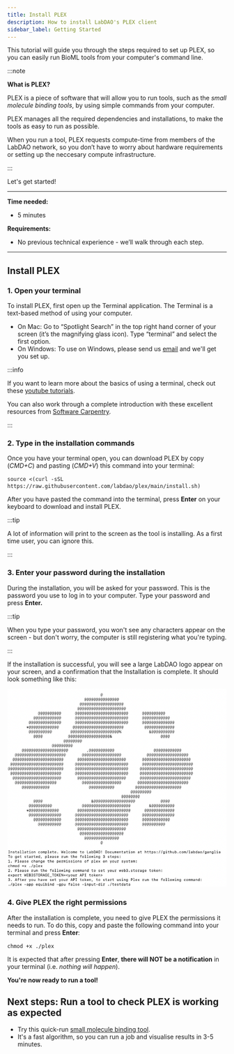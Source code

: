 ```yaml
---
title: Install PLEX
description: How to install LabDAO's PLEX client
sidebar_label: Getting Started
---
```



This tutorial will guide you through the steps required to set up PLEX, so you can easily run BioML tools from your computer's command line.

:::note

**What is PLEX?**

PLEX is a piece of software that will allow you to run tools, such as the *small molecule binding tools*, by using simple commands from your computer. 

PLEX manages all the required dependencies and installations, to make the tools as easy to run as possible. 

When you run a tool, PLEX requests compute-time from members of the LabDAO network, so you don’t have to worry about hardware requirements or setting up the neccesary compute infrastructure.

:::

Let's get started!

---

**Time needed:**
- 5 minutes

**Requirements:**

- No previous technical experience - we’ll walk through each step.

---

## Install PLEX

### 1. Open your terminal
To install PLEX, first open up the Terminal application. The Terminal is a text-based method of using your computer.

- On Mac: Go to “Spotlight Search” in the top right hand corner of your screen (it’s the magnifying glass icon). Type “terminal” and select the first option.
- On Windows: To use on Windows, please send us [email](mailto:stewards@labdao.com) and we'll get you set up.

:::info

If you want to learn more about the basics of using a terminal, check out these [youtube tutorials](https://youtu.be/aKRYQsKR46I?t=36). 

You can also work through a complete introduction with these excellent resources from [Software Carpentry](https://swcarpentry.github.io/shell-novice/01-intro/index.html).

:::


### 2. Type in the installation commands
Once you have your terminal open, you can download PLEX by copy (*CMD+C*) and pasting (*CMD+V*) this command into your terminal:

```
source <(curl -sSL https://raw.githubusercontent.com/labdao/plex/main/install.sh)
```

After you have pasted the command into the terminal, press **Enter** on your keyboard to download and install PLEX. 

:::tip

A lot of information will print to the screen as the tool is installing. As a first time user, you can ignore this.

:::

### 3. Enter your password during the installation
During the installation, you will be asked for your password. This is the password you use to log in to your computer. Type your password and press **Enter.**

:::tip

When you type your password, you won't see any characters appear on the screen - but don't worry, the computer is still registering what you're typing.

:::

If the installation is successful, you will see a large LabDAO logo appear on your screen, and a confirmation that the Installation is complete. It should look something like this:

![successfulinstallation](InstallationTutorial_Screenshot_of_successful_install_with_LabDAO_logo.png)

### 4. Give PLEX the right permissions
After the installation is complete, you need to give PLEX the permissions it needs to run. To do this, copy and paste the following command into your terminal and press **Enter**:

```
chmod +x ./plex
```

It is expected that after pressing **Enter**, **there will NOT be a notification** in your terminal (i.e. *nothing will happen*).

**You're now ready to run a tool!**

## Next steps: Run a tool to check PLEX is working as expected

* Try this quick-run [small molecule binding tool](../small-molecule-binding/run-an-example.md). 
* It's a fast algorithm, so you can run a job and visualise results in 3-5 minutes.


